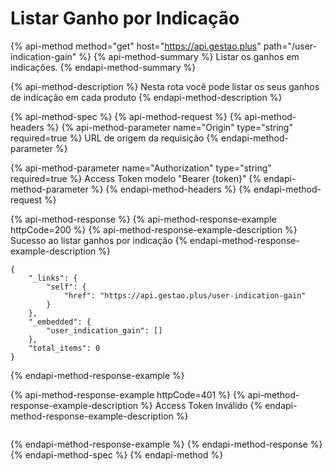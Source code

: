# Listar Ganho por Indicação

{% api-method method="get" host="https://api.gestao.plus" path="/user-indication-gain" %}
{% api-method-summary %}
Listar os ganhos em indicações.
{% endapi-method-summary %}

{% api-method-description %}
Nesta rota você pode listar os seus ganhos de indicação em cada produto
{% endapi-method-description %}

{% api-method-spec %}
{% api-method-request %}
{% api-method-headers %}
{% api-method-parameter name="Origin" type="string" required=true %}
URL de origem da requisição
{% endapi-method-parameter %}

{% api-method-parameter name="Authorization" type="string" required=true %}
Access Token modelo "Bearer {token}"
{% endapi-method-parameter %}
{% endapi-method-headers %}
{% endapi-method-request %}

{% api-method-response %}
{% api-method-response-example httpCode=200 %}
{% api-method-response-example-description %}
Sucesso ao listar ganhos por indicação
{% endapi-method-response-example-description %}

```
{
    "_links": {
        "self": {
            "href": "https://api.gestao.plus/user-indication-gain"
        }
    },
    "_embedded": {
        "user_indication_gain": []
    },
    "total_items": 0
}
```
{% endapi-method-response-example %}

{% api-method-response-example httpCode=401 %}
{% api-method-response-example-description %}
Access Token Inválido
{% endapi-method-response-example-description %}

```

```
{% endapi-method-response-example %}
{% endapi-method-response %}
{% endapi-method-spec %}
{% endapi-method %}



